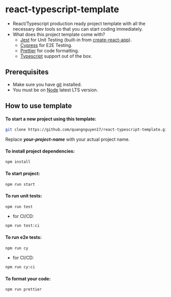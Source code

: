 # react-typescript-template

- React/Typescript production ready project template with all the necessary dev tools so that you can start coding immediately.
- What does this project template come with?
  - [Jest](https://jestjs.io/) for Unit Testing (built-in from [create-react-app](https://create-react-app.dev/)).
  - [Cypress](https://www.cypress.io/) for E2E Testing.
  - [Prettier](https://prettier.io/) for code formatting.
  - [Typescript](https://www.typescriptlang.org/) support out of the box.

## Prerequisites

- Make sure you have [git](https://git-scm.com/) installed.
- You must be on [Node](https://nodejs.org/en/) latest LTS version.

## How to use template

#### To start a new project using this template:

```bash
git clone https://github.com/quangnguyen17/react-typescript-template.git your-project-name
```

Replace _**your-project-name**_ with your actual project name.

#### To install project dependencies:

```bash
npm install
```

#### To start project:

```bash
npm run start
```

#### To run unit tests:

```bash
npm run test
```

- for CI/CD:

```bash
npm run test:ci
```

#### To run e2e tests:

```bash
npm run cy
```

- for CI/CD:

```bash
npm run cy:ci
```

#### To format your code:

```bash
npm run prettier
```
